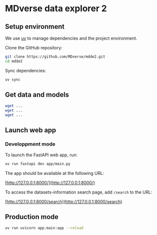 # MDverse data explorer 2

## Setup environment

We use [uv](https://docs.astral.sh/uv/getting-started/installation/)
to manage dependencies and the project environment.

Clone the GitHub repository:

```sh
git clone https://github.com/MDverse/mdde2.git
cd mdde2
```

Sync dependencies:

```sh
uv sync
```

## Get data and models

```bash
wget ...
wget ...
wget ...
```


## Launch web app

### Developpment mode

To launch the FastAPI web app, run:

```bash
uv run fastapi dev app/main.py
```

The app should be available at the following URL:

[http://127.0.0.1:8000/](http://127.0.0.1:8000/)


To access the datasets-information search page, add `/search` to the URL:

[http://127.0.0.1:8000/search](http://127.0.0.1:8000/search)


## Production mode

```bash
uv run uvicorn app.main:app --reload
```
